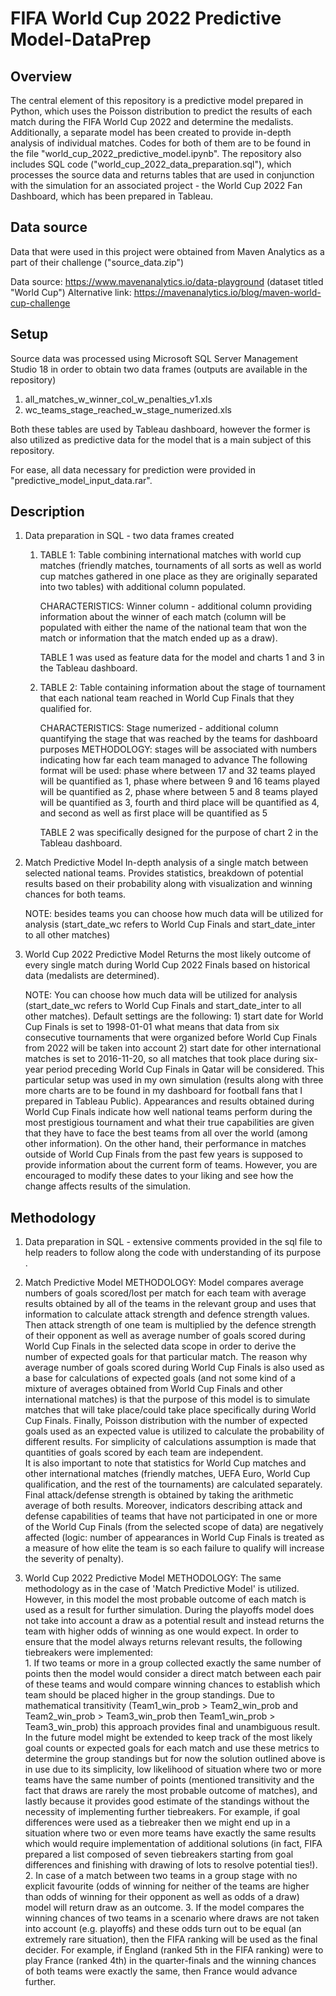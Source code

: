 # FIFA World Cup 2022 Predictive Model-DataPrep

## Overview

The central element of this repository is a predictive model prepared in Python, which uses the Poisson distribution to predict the results of each match during the FIFA World Cup 2022 and determine the medalists. Additionally, a separate model has been created to provide in-depth analysis of individual matches. Codes for both of them are to be found in the file "world_cup_2022_predictive_model.ipynb". The repository also includes SQL code ("world_cup_2022_data_preparation.sql"), which processes the source data and returns tables that are used in conjunction with the simulation for an associated project - the World Cup 2022 Fan Dashboard, which has been prepared in Tableau.

## Data source

Data that were used in this project were obtained from Maven Analytics as a part of their challenge ("source_data.zip") 

Data source: https://www.mavenanalytics.io/data-playground (dataset titled "World Cup")
Alternative link: https://mavenanalytics.io/blog/maven-world-cup-challenge

## Setup

Source data was processed using Microsoft SQL Server Management Studio 18 in order to obtain two data frames (outputs are available in the repository)
   1. all_matches_w_winner_col_w_penalties_v1.xls
   2. wc_teams_stage_reached_w_stage_numerized.xls

Both these tables are used by Tableau dashboard, however the former is also utilized as predictive data for the model that is a main subject of this repository.

For ease, all data necessary for prediction were provided in "predictive_model_input_data.rar".

## Description

1. Data preparation in SQL - two data frames created
   1. TABLE 1: Table combining international matches with world
    cup matches (friendly matches, tournaments of all sorts as
    well as world cup matches gathered in one place as they are
    originally separated into two tables) with additional column
    populated.

        CHARACTERISTICS:
        Winner column - additional column providing information 
        about the winner of each match (column will be populated with either 
        the name of the national team that won the match or 
        information that the match ended up as a draw).
    
        TABLE 1 was used as feature data for the model and charts 1 and 3 in the Tableau dashboard.

   2. TABLE 2: Table containing information about the stage of
    tournament that each national team reached in World Cup Finals
    that they qualified for.

        CHARACTERISTICS:
        Stage numerized - additional column quantifying the stage that
        was reached by the teams for dashboard purposes
        METHODOLOGY: stages will be associated with numbers
        indicating how far each team managed to advance 
        The following format will be used:
        phase where between 17 and 32 teams played will be quantified as 1,
        phase where between 9 and 16 teams played will be quantified as 2,
        phase where between 5 and 8 teams played will be quantified as 3,
        fourth and third place will be quantified as 4,
        and second as well as first place will be quantified as 5

        TABLE 2 was specifically designed for the purpose of chart 2 in the Tableau dashboard.
1. Match Predictive Model
    In-depth analysis of a single match between selected national teams. Provides statistics, breakdown of potential results based on their probability along with visualization and winning chances for both teams.

    NOTE: besides teams you can choose how much data will be utilized for analysis (start_date_wc refers to World Cup Finals and start_date_inter to all other matches)
1. World Cup 2022 Predictive Model
    Returns the most likely outcome of every single match during World Cup 2022 Finals based on historical data (medalists are determined).

    NOTE: You can choose how much data will be utilized for analysis (start_date_wc refers to World Cup Finals and start_date_inter to all other matches). Default settings are the following: 1) start date for World Cup Finals is set to 1998-01-01 what means that data from six consecutive tournaments that were organized before World Cup Finals from 2022 will be taken into account 2) start date for other international matches is set to 2016-11-20, so all matches that took place during six-year period preceding World Cup Finals in Qatar will be considered. This particular setup was used in my own simulation (results along with three more charts are to be found in my dashboard for football fans that I prepared in Tableau Public). Appearances and results obtained during World Cup Finals indicate how well national teams perform during the most prestigious tournament and what their true capabilities are given that they have to face the best teams from all over the world (among other information). On the other hand, their performance in matches outside of World Cup Finals from the past few years is supposed to provide information about the current form of teams. However, you are encouraged to modify these dates to your liking and see how the change affects results of the simulation.

## Methodology

1. Data preparation in SQL - extensive comments provided in the sql file to help readers to follow along the code with understanding of its purpose .
2. Match Predictive Model
    METHODOLOGY: Model compares average numbers of goals scored/lost per match for each team with average results obtained by all of the teams in the relevant group and uses that information to calculate attack strength and defence strength values. Then attack strength of one team is multiplied by the defence strength of their opponent as well as average number of goals scored during World Cup Finals in the selected data scope in order to derive the number of expected goals for that particular match. The reason why average number of goals scored during World Cup Finals is also used as a base for calculations of expected goals (and not some kind of a mixture of averages obtained from World Cup Finals and other international matches) is that the purpose of this model is to simulate matches that will take place/could take place specifically during World Cup Finals. Finally, Poisson distribution with the number of expected goals used as an expected value is utilized to calculate the probability of different results. For simplicity of calculations assumption is made that quantities of goals scored by each team are independent.  
    It is also important to note that statistics for World Cup matches and other international matches (friendly matches, UEFA Euro, World Cup qualification, and the rest of the tournaments) are calculated separately. Final attack/defense strength is obtained by taking the arithmetic average of both results. Moreover, indicators describing attack and defense capabilities of teams that have not participated in one or more of the World Cup Finals (from the selected scope of data) are negatively affected (logic: number of appearances in World Cup Finals is treated as a measure of how elite the team is so each failure to qualify will increase the severity of penalty).

3. World Cup 2022 Predictive Model
    METHODOLOGY: The same methodology as in the case of 'Match Predictive Model' is utilized. However, in this model the most probable outcome of each match is used as a result for further simulation. During the playoffs model does not take into account a draw as a potential result and instead returns the team with higher odds of winning as one would expect. In order to ensure that the model always returns relevant results, the following tiebreakers were implemented:  
       1. If two teams or more in a group collected exactly the same number of points then the model would consider a direct match between each pair of these teams and would compare winning chances to establish which team should be placed higher in the group standings. Due to mathematical transitivity (Team1_win_prob > Team2_win_prob and Team2_win_prob > Team3_win_prob then Team1_win_prob > Team3_win_prob) this approach provides final and unambiguous result. In the future model might be extended to keep track of the most likely goal counts or expected goals for each match and use these metrics to determine the group standings but for now the solution outlined above is in use due to its simplicity, low likelihood of situation where two or more teams have the same number of points (mentioned transitivity and the fact that draws are rarely the most probable outcome of matches), and lastly because it provides good estimate of the standings without the necessity of implementing further tiebreakers. For example, if goal differences were used as a tiebreaker then we might end up in a situation where two or even more teams have exactly the same results which would require implementation of additional solutions (in fact, FIFA prepared a list composed of seven tiebreakers starting from goal differences and finishing with drawing of lots to resolve potential ties!).
       2. In case of a match between two teams in a group stage with no explicit favourite (odds of winning for neither of the teams are higher than odds of winning for their opponent as well as odds of a draw) model will return draw as an outcome.
       3. If the model compares the winning chances of two teams in a scenario where draws are not taken into account (e.g. playoffs) and these odds turn out to be equal (an extremely rare situation), then the FIFA ranking will be used as the final decider. For example, if England (ranked 5th in the FIFA ranking) were to play France (ranked 4th) in the quarter-finals and the winning chances of both teams were exactly the same, then France would advance further.
